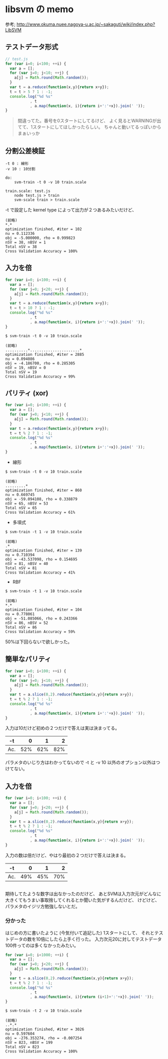 libsvm の memo
===

参考; http://www.okuma.nuee.nagoya-u.ac.jp/~sakaguti/wiki/index.php?LibSVM

## テストデータ形式

```javascript
// test.js
for (var i=0; i<100; ++i) {
  var a = [];
  for (var j=0; j<10; ++j) {
    a[j] = Math.round(Math.random());
  }
  var t = a.reduce(function(x,y){return x+y});
  t = t > 5 ? 1 : -1;
  console.log("%d %s"
           , t
           , a.map(function(x, i){return i+':'+x}).join(' '));
}
```

> 間違ってた。番号を0スタートにしてるけど、
> よく見るとWARNINGが出てて、1スタートにしてほしかったらしい。
> ちゃんと動いてるっぽいからまぁいっか

## 分割公差検証

```
-t 0 : 線形
-v 10 : 10分割
```

```make
do:
	svm-train -t 0 -v 10 train.scale

train.scale: test.js
	node test.js > train
	svm-scale train > train.scale
```

-t で設定した kernel type によって出力が２つあるみたいだけど、

```output
(前略)
*.*
optimization finished, #iter = 102
nu = 0.112336
obj = -5.000000, rho = 0.999823
nSV = 38, nBSV = 1
Total nSV = 38
Cross Validation Accuracy = 100%
```

## 入力を倍

```javascript
for (var i=0; i<100; ++i) {
  var a = [];
  for (var j=0; j<20; ++j) {
    a[j] = Math.round(Math.random());
  }
  var t = a.reduce(function(x,y){return x+y});
  t = t > 10 ? 1 : -1;
  console.log("%d %s"
           , t
           , a.map(function(x, i){return i+':'+x}).join(' '));
}
```

```
$ svm-train -t 0 -v 10 train.scale

(前略)
..........*......................*
optimization finished, #iter = 2885
nu = 0.094086
obj = -4.186700, rho = 0.285305
nSV = 19, nBSV = 0
Total nSV = 19
Cross Validation Accuracy = 99%
```

## パリティ (xor)

```javascript
for (var i=0; i<100; ++i) {
  var a = [];
  for (var j=0; j<10; ++j) {
    a[j] = Math.round(Math.random());
  }
  var t = a.reduce(function(x,y){return x+y});
  t = t % 2 ? 1 : -1;
  console.log("%d %s"
           , t
           , a.map(function(x, i){return i+':'+x}).join(' '));
}
```

- 線形

```
$ svm-train -t 0 -v 10 train.scale

(前略)
.........*
optimization finished, #iter = 860
nu = 0.669745
obj = -59.094108, rho = 0.338879
nSV = 65, nBSV = 53
Total nSV = 65
Cross Validation Accuracy = 61%
```

- 多項式

```
$ svm-train -t 1 -v 10 train.scale

(前略)
.*
optimization finished, #iter = 139
nu = 0.710394
obj = -43.537098, rho = 0.154695
nSV = 81, nBSV = 40
Total nSV = 81
Cross Validation Accuracy = 41%
```

- RBF

```
$ svm-train -t 1 -v 10 train.scale

(前略)
*.*
optimization finished, #iter = 104
nu = 0.778061
obj = -51.085066, rho = 0.243366
nSV = 86, nBSV = 52
Total nSV = 86
Cross Validation Accuracy = 59%
```

50%は下回らないで欲しかった。

## 簡単なパリティ

```javascript
for (var i=0; i<100; ++i) {
  var a = [];
  for (var j=0; j<10; ++j) {
    a[j] = Math.round(Math.random());
  }
  var t = a.slice(0,2).reduce(function(x,y){return x+y});
  t = t % 2 ? 1 : -1;
  console.log("%d %s"
           , t
           , a.map(function(x, i){return i+':'+x}).join(' '));
}
```

入力は10だけど初めの２つだけで答えは実は決まってる。

| -t |   0 |   1 |   2 |
|:--:|----:|----:|----:|
| Ac.| 52% | 62% | 82% |

パラメタのいじり方はわかってないので -t と -v 10 以外のオプション以外はつけてない。


## 入力を倍

```javascript
for (var i=0; i<100; ++i) {
  var a = [];
  for (var j=0; j<20; ++j) {
    a[j] = Math.round(Math.random());
  }
  var t = a.slice(0,2).reduce(function(x,y){return x+y});
  t = t % 2 ? 1 : -1;
  console.log("%d %s"
           , t
           , a.map(function(x, i){return i+':'+x}).join(' '));
}
```

入力の数は倍だけど、やはり最初の２つだけで答えは決まる。

| -t |   0 |   1 |   2 |
|:--:|----:|----:|----:|
| Ac.| 49% | 45% | 70% |

## 

期待してたような数字は出なかったのだけど、
あとSVMは入力次元がどんなに大きくてもうまい事取捨してくれるとか聞いた気がするんだけど、
けどけど、
パラメタのイジリ方勉強しないとだ。

### 分かった

はじめの方に書いたように (今気付いて追記した) 1スタートにして、
それとテストデータの数を10倍にしたら上手く行った。
入力次元20に対してテストデータ100件ってのは多くなかったみたい。

```javascript
for (var i=0; i<1000; ++i) {
  var a = [];
  for (var j=0; j<20; ++j) {
    a[j] = Math.round(Math.random());
  }
  var t = a.slice(0,2).reduce(function(x,y){return x+y});
  t = t % 2 ? 1 : -1;
  console.log("%d %s"
           , t
           , a.map(function(x, i){return (i+1)+':'+x}).join(' '));
}
```

```
$ svm-train -t 2 -v 10 train.scale

(前略)
..*.*
optimization finished, #iter = 3026
nu = 0.597604
obj = -276.353274, rho = -0.007254
nSV = 823, nBSV = 199
Total nSV = 823
Cross Validation Accuracy = 100%
```

